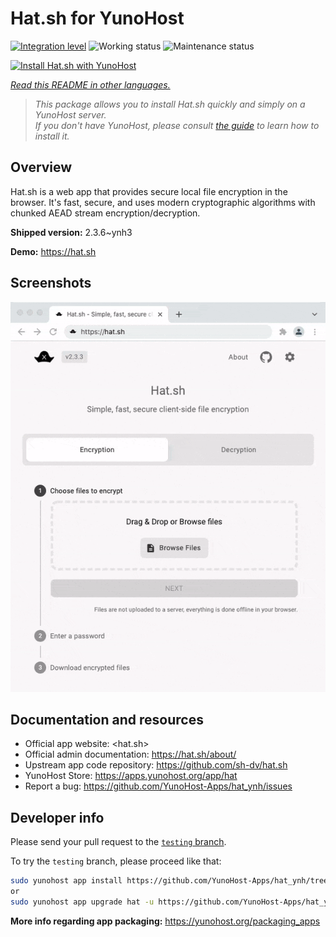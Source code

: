 <!--
N.B.: This README was automatically generated by <https://github.com/YunoHost/apps/tree/master/tools/readme_generator>
It shall NOT be edited by hand.
-->

# Hat.sh for YunoHost

[![Integration level](https://dash.yunohost.org/integration/hat.svg)](https://dash.yunohost.org/appci/app/hat) ![Working status](https://ci-apps.yunohost.org/ci/badges/hat.status.svg) ![Maintenance status](https://ci-apps.yunohost.org/ci/badges/hat.maintain.svg)

[![Install Hat.sh with YunoHost](https://install-app.yunohost.org/install-with-yunohost.svg)](https://install-app.yunohost.org/?app=hat)

*[Read this README in other languages.](./ALL_README.md)*

> *This package allows you to install Hat.sh quickly and simply on a YunoHost server.*  
> *If you don't have YunoHost, please consult [the guide](https://yunohost.org/install) to learn how to install it.*

## Overview

Hat.sh is a web app that provides secure local file encryption in the browser. It's fast, secure, and uses modern cryptographic algorithms with chunked AEAD stream encryption/decryption.


**Shipped version:** 2.3.6~ynh3

**Demo:** <https://hat.sh>

## Screenshots

![Screenshot of Hat.sh](./doc/screenshots/screenshot.png)

## Documentation and resources

- Official app website: <hat.sh>
- Official admin documentation: <https://hat.sh/about/>
- Upstream app code repository: <https://github.com/sh-dv/hat.sh>
- YunoHost Store: <https://apps.yunohost.org/app/hat>
- Report a bug: <https://github.com/YunoHost-Apps/hat_ynh/issues>

## Developer info

Please send your pull request to the [`testing` branch](https://github.com/YunoHost-Apps/hat_ynh/tree/testing).

To try the `testing` branch, please proceed like that:

```bash
sudo yunohost app install https://github.com/YunoHost-Apps/hat_ynh/tree/testing --debug
or
sudo yunohost app upgrade hat -u https://github.com/YunoHost-Apps/hat_ynh/tree/testing --debug
```

**More info regarding app packaging:** <https://yunohost.org/packaging_apps>
